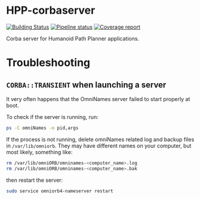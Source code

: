# HPP-corbaserver

[![Building Status](https://travis-ci.org/humanoid-path-planner/hpp-corbaserver.svg?branch=master)](https://travis-ci.org/humanoid-path-planner/hpp-corbaserver)
[![Pipeline status](https://gepgitlab.laas.fr/humanoid-path-planner/hpp-corbaserver/badges/master/pipeline.svg)](https://gepgitlab.laas.fr/humanoid-path-planner/hpp-corbaserver/commits/master)
[![Coverage report](https://gepgitlab.laas.fr/humanoid-path-planner/hpp-corbaserver/badges/master/coverage.svg?job=doc-coverage)](http://projects.laas.fr/gepetto/doc/humanoid-path-planner/hpp-corbaserver/master/coverage/)

Corba server for Humanoid Path Planner applications.

# Troubleshooting

## `CORBA::TRANSIENT` when launching a server

It very often happens that the OmniNames server failed to start properly at boot.

To check if the server is running, run:
```bash
ps -C omniNames -o pid,args
```

If the process is not running, delete omniNames related log and backup files in `/var/lib/omniorb`. They may have different names on your computer, but most likely, something like:
```bash
rm /var/lib/omniORB/omninames-<computer_name>.log
rm /var/lib/omniORB/omninames-<computer_name>.bak
```
then restart the server:
```bash
sudo service omniorb4-nameserver restart
```
